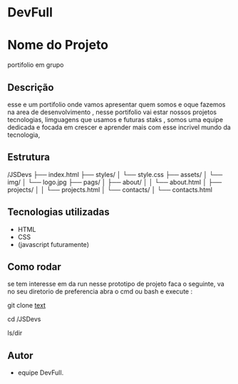 # DevFull

# Nome do Projeto
portifolio em grupo

## Descrição
esse e um portifolio onde vamos apresentar quem somos e oque fazemos na area de desenvolvimento , nesse portifolio vai estar nossos projetos tecnologias, limguagens que usamos e futuras staks , somos uma equipe dedicada e focada em crescer e aprender mais com esse incrivel mundo da tecnologia,  

## Estrutura
/JSDevs
├── index.html
├── styles/
│   └── style.css
├── assets/
│   └── img/
│       └── logo.jpg
├── pags/
│   ├── about/
│   │   └── about.html
│   ├── projects/
│   │   └── projects.html
│   └── contacts/
│       └── contacts.html


## Tecnologias utilizadas
- HTML
- CSS
- (javascript futuramente)

## Como rodar
se tem interesse em da run nesse prototipo de projeto faca o seguinte, va no seu diretorio de preferencia abra o cmd ou bash e execute :

git clone [text](https://github.com/Lucasoliveira1855/JSDevs.git)

cd /JSDevs

ls/dir

## Autor
- equipe DevFull.
